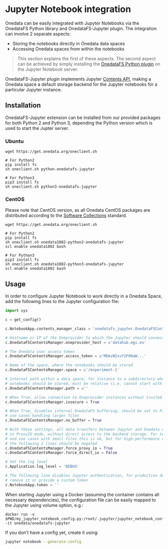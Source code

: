 # Jupyter Notebook integration

<!-- toc -->

Onedata can be easily integrated with Jupyter Notebooks via the OnedataFS Python library
and OnedataFS-Jupyter plugin. The integration can involve 2 separate aspects:

* Storing the notebooks directly in Onedata data spaces
* Accessing Onedata spaces from within the notebooks

> This section explains the first of these aspects. The second aspect can be achieved
> by simply installing the [OnedataFS Python plugin](./onedatafs.md) on the Jupyter Notebook server.


OnedataFS-Jupyter plugin implements Jupyter
[Contents API](https://jupyter-notebook.readthedocs.io/en/stable/extending/contents.html),
making a Onedata space a default storage backend for the Jupyter notebooks for a particular
Jupyter instance.

## Installation

OnedataFS-Jupyter extension can be installed from our provided packages for both
Python 2 and Python 3, depending the Python version which is used to start the Jupter server.

### Ubuntu

```
wget https://get.onedata.org/oneclient.sh

# For Python2
pip install fs
sh oneclient.sh python-onedatafs-jupyter

# For Python3
pip3 install fs
sh oneclient.sh python3-onedatafs-jupyter
```

### CentOS

Please note that CentOS version, as all Onedata CentOS packages are distributed
according to the [Software Collections](https://www.softwarecollections.org/en/) standard.

```
wget https://get.onedata.org/oneclient.sh

# For Python2
pip install fs
sh oneclient.sh onedata1802-python2-onedatafs-jupyter
scl enable onedata1802 bash

# For Python3
pip3 install fs
sh oneclient.sh onedata1802-python3-onedatafs-jupyter
scl enable onedata1802 bash
```

## Usage

In order to configure Jupyter Notebook to work directly in a Onedata Space,
add the following lines to the Jupyter configuration file:

```python
import sys

c = get_config()

c.NotebookApp.contents_manager_class = 'onedatafs_jupyter.OnedataFSContentsManager'

# Hostname or IP of the Oneprovider to which the Jupyter should connect
c.OnedataFSContentsManager.oneprovider_host = u'datahub.egi.eu'

# The Onedata user access token
c.OnedataFSContentsManager.access_token = u'MDAzN2xvY2F00aW...'

# Name of the space, where the notebooks should be stored
c.OnedataFSContentsManager.space = u'/experiment-1'

# Internal path within a data space, for instance to a subdirectory where Jupyter 
# notebooks should be stored, must be relative (i.e. cannot start with `/`)
c.OnedataFSContentsManager.path = u''

# When True, allow connection to Oneprovider instances without trusted certificates
c.OnedataFSContentsManager.insecure = True

# When True, disables internal OnedataFS buffering, should be set to False for
# use cases handling larger files
c.OnedataFSContentsManager.no_buffer = True

# With these settings, all data transfers between Jupyter and Onedata will be performed
# in ProxyIO mode, without direct access to the backend storage. For testing
# and use cases with small files this is ok, but for high-performance calculation
# the following 2 lines should be negated
c.OnedataFSContentsManager.force_proxy_io = True
c.OnedataFSContentsManager.force_direct_io = False

# Set the log level
c.Application.log_level = 'DEBUG'

# The following line disables Jupyter authentication, for production deployments
# remove it or provide a custom token
c.NotebookApp.token = ''
```

When starting Jupyter using a Docker (assuming the container contains all necessary dependencies),
the configuration file can be easily mapped to the Jupyter using volume option, e.g.:

```
docker run -v $PWD/my_jupyter_notebook_config.py:/root/.jupyter/jupyter_notebook_config.py -it onedata/onedatafs-jupyter
```

If you don't have a config yet, create it using:

```bash
jupyter notebook --generate-config
```
